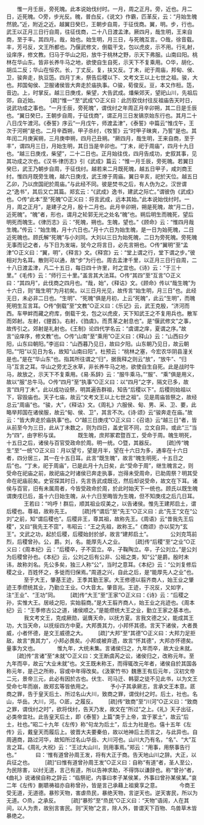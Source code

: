 <!-- { "loadSidebar": true } -->
　　惟一月壬辰，旁死魄。此本说始伐纣时。一月，周之正月。旁，近也。月二日，近死魄。○旁，步光反。魄，普白反，《说文》作霸，匹革反，云：“月始生魄然貌。”近，附近之近。越翼日癸巳，王朝步自周，于征伐商。翼，明。步，行也。武王以正月三日行自周，往征伐商，二十八日渡孟津。厥四月，哉生明，王来自商，至于丰。其四月。哉，始也。始生明，月三日，与死魄互言。○哉，徐音载。丰，芳弓反，文王所都也。乃偃武修文，倒载干戈，包以虎皮，示不用。行礼射，设庠序，修文教。归马于华山之阳，放牛于桃林之野，示天下弗服。山南曰阳。桃林在华山东。皆非长养牛马之地，欲使自生自死，示天下不复乘用。○华，胡化、胡瓜二反；华山在恒农。长，丁丈反。复，扶又反。丁未，祀于周庙，邦甸、侯、卫，骏奔走，执豆笾。四月丁未，祭告后稷以下、文考文王以上七世之祖。骏，大也。邦国甸侯、卫服诸侯皆大奔走於庙执事。○骏，荀俊反。豆，本又作梪。笾，音边。上，时掌反。越三日庚戌，柴望，大告武成。燔柴郊天，望祀山川，先祖后郊，自近始。 
　　[疏]“惟一”至“武成”○正义曰：此历叙伐纣往反祖庙告天时日，说武功成之事也。“一月壬辰，旁死魄”，谓伐纣之年周正月辛卯朔，其二日是壬辰也。“翼日癸巳，王朝步自周，于征伐商”，谓正月三日发镐京始东行也。其月二十八日戊午渡河。《泰誓》序云“一月戊午，师渡孟津”，《泰誓》中篇云“惟戊午，王次于河朔”是也。二月辛酉朔，甲子杀纣，《牧誓》云“时甲子昧爽，乃誓”是也。其年闰二月庚寅朔，三月庚申朔，四月己丑朔。“厥四月，哉生明，王来自商，至于丰”，谓四月三日，月始生明，其日当是辛卯也。“丁未，祀于周庙”，四月十九日也。“越三日庚戌，柴望”，二十二日也。正月始往伐，四月告成功，史叙其事，见其功成之次也。《汉书·律历志》引《武成》篇云：“惟一月壬辰，旁死魄。若翼日癸巳，武王乃朝步自周，于征伐纣。越若来二月既死魄，越五日甲子，咸刘商王纣。惟四月既旁生魄，越六日庚戌，武王燎于周庙。翼日辛亥，祀於天位。越五日乙卯，乃以庶国祀於周庙。”与此经不同。彼是焚书之后，有人伪为之。汉世谓之“逸书”，其后又亡其篇。郑玄云：“《武成》逸书，建武之际亡。”谓彼伪《武成》也。○传“此本”至“死魄”○正义曰：将言武成，远本其始。”此本说始伐纣时。一月，周之正月”，是建子之月，殷十二月也。此月辛卯朔，朔是死魄，故“月二日，近死魄”。“魄”者，形也，谓月之轮郭无光之处名“魄”也。朔后明生而魄死，望后明死而魄生。《律历志》云：“死魄，朔也。生魄，望也。”《顾命》云：“惟四月哉生魄。”传云：“始生魄，月十六日也。”月十六日为始生魄，是一日为始死魄，二日近死魄也。顾氏解“死魄”与小刘同。大刘以三日为始死魄，二日为旁死魄。旁死魄无事而记之者，与下日为发端，犹今之将言日，必先言朔也。○传“翼明”至“孟津”○正义曰：“翼，明”，《释言》文。《释宫》云：“堂上谓之行，堂下谓之步。”彼相对为名耳。散则可以通，故“步”为行也。周去孟津千里，以正月三日行自周，二十八日渡孟津，凡二十五日，每日四十许里，时之宜也。《诗》云：“于三十里。”《毛传》云：“师行三十里。”盖言其大法耳。○传“其四”至“互言”○正义曰：“其四月”，此伐商之四月也。“哉，始”，《释诂》文。《顾命》传以“哉生魄”为十六日，则“哉生明”为月初矣。以三日月光见，故传言“始生明，月三日”也。此经无日，未必非二日也。“生明”、“死魄”俱是月初，上云“死魄”，此云“生明”，而魄死明生互言耳。○传“倒载”至“文教”○正义曰：《乐记》云，武王克殷，“济河而西。车甲衅而藏之府库，倒载干戈，包之以虎皮，天下知武王之不复用兵也。散军而郊射。左射，《貍首》。右射，《驺虞》。而贯革之射息也”。是“偃武修文”之事，故传引之。郊射是礼射也。《王制》论四代学名云：“虞谓之庠，夏谓之序。”故言“设庠序，修文教”也。○传“山南”至“乘用”○正义曰：《释山》云：“山西曰夕阳，山东曰朝阳。”李巡曰：“山西暮乃见日，故曰夕阳。山东朝乃见日，故云朝阳。”“阳”以见日为名，故知“山南曰阳”。杜预云：“桃林之塞，今宏农华阴县潼关是也。”是在“华山东”也。指其所往谓之“归”，据我释之则云“放”，“放牛”、“归马”互言之耳。华山之旁尤乏水草，非长养牛马之地，欲使自生自死。此是战时牛马，故放之，示天下不复乘用。《易·系辞》云：“服牛乘马。”“服”、“乘”俱是用义，故以“服”总牛马。○传“四月”至“执事”○正义曰：以“四月”之字，隔文已多，故言“四月丁未”。此以成功设祭，明其遍告群祖，知告“后稷以下”。后稷则始祖以下，容毁庙也。天子七庙，故云“文考文王以上七世之祖”。见是周庙皆祭之，故经总云“周庙”也。“骏，大”，《释诂》文。《周礼》六服侯、甸、男、采、卫、要，此略举邦国在诸侯服，故云“甸、侯、卫”，其言不次。《诗·颂》云“骏奔走在庙。”故云：“皆大奔走於庙执事”也。○“越三日庚戌”○正义曰：《召诰》云“越三日”者，皆从前至今为三日，此从丁未数之，则为四日，盖史官不同，立文自异。或此“三”当为“四”，由字积与误。
　
　　既生魄，庶邦冢君暨百工，受命于周。魄生明死，十五日之后，诸侯与百官受政命於周。明一统。○暨，其器反。 
　　[疏]传“魄生”至“一统”○正义曰：月以望亏，望是月半，望在十六日为多，通率在十六日者，四分居三，其一在十五日耳。此言“既生魄”，故言“魄生明死，十五日之后”也。“丁未，祀于周庙”，已是此月十九日矣，此“受命于周”，继生魄言之，则受命在祀庙之前，故祀庙之时诸侯已奔走执事，岂得未受周命，已助周祭？明其受命在祀庙前矣。史官探其时日，先言告武成既讫，然后却说受命，故文在下耳。诸侯与百官，旧有未属周者，今皆受政命於周，於此时始天下一统也。顾氏以既生魄谓庚戌已后，虽十六日始生魄，从十六日至晦皆为生魄，但不知庚戌之后几日耳。
　
　　王若曰：“呜呼！群后，顺其祖业叹美之，以告诸侯。惟先王建邦启土，谓后稷也。尊祖，故称先王。 
　　[疏]传“谓后”至“先王”○正义曰：此“先王”文在“公刘”之前，知“谓后稷也”。后稷非王，尊其祖，故称先王。《周语》云“昔我先王后稷”，又曰“我先王不窋”，韦昭云：“王之先祖，故称王。”《商颂》亦以契为“玄王”。文武之功，起於后稷，后稷始封於邰，故言“建邦启土”。
　
　　公刘克笃前烈，后稷曾孙。公，爵。刘，名。能厚先人之业。 
　　[疏]传“后稷”至“之业”○正义曰：《周本纪》云：“后稷卒，子不窋立。卒，子鞠陶立。卒，子公刘立。”是公刘为后稷曾孙也。《本纪》云，公刘之后有公非、公祖之类，知“公”是爵。殷时未讳，故称刘名。先公多矣，独三人称“公”，当时之意耳。《本纪》云：“公刘复修后稷之业，百姓怀之，多徙而归保焉。”周道之兴，自此之后，是“能厚先人之业”也。
　
　　至于大王，肇基王迹，王季其勤王家。大王修德以翦齐商人，始王业之肇迹王季缵统其业，乃勤立王业。○大音太。肇音兆。王迹，于况反，又如字，注“王业”、“王功”同。 
　　[疏]传“大王”至“王家”○正义曰：《诗》云：“后稷之孙，实惟大王。居岐之阳，实始翦商。”是大王翦齐商人，始王业之兆迹也。《周本纪》云：“王季修古公之道，诸侯顺之。”是能缵统大王之业，勤立王家之基本也。
　
　　我文考文王，克成厥勋，诞膺天命，以抚方夏。言我文德之父，能成其王功，大当天命，以抚绥四方中夏。大邦畏其力，小邦怀其德。言天下诸侯，大者畏威，小者怀德，是文王威德之大。 
　　[疏]“大邦”至“其德”○正义曰：大邦力足拒敌，故言“畏其力”，小邦必畏矣。小邦或被弃遗，故言“怀其德”，大邦亦怀德矣。量事为文也。
　
　　惟九年，大统未集。言诸侯归之，九年而卒，故大业未就。 
　　[疏]传“言诸”至“未就”○正义曰：文王断虞芮之讼，诸侯归之，改称元年。至九年而卒，故云“大业未就”也。文王既未称王，而得辄改元年者，诸侯自於其国各称元年，是己之所称，容或中年得改矣。《汲冢竹书》魏惠王有后元年，汉初文帝二元，景帝三元，此必有因於古也。伏生、司马迁、韩婴之徒不见此书，以为文王受命七年而崩，故郑玄等皆依用之。
　
　　予小子其承厥志，言承文王本意。厎商之罪，告于皇天后土、所过名山大川，致商之罪，谓伐纣之时。后土，社也。名山，华岳。大川，河。○厎，之履反。 
　　[疏]传“致商”至“川河”○正义曰：“致商之罪，谓伐纣之时”，欲将伐纣，告天乃发，故文在“所过”之上。《礼》天子出征，必类帝宜社。此告皇天后土，即《泰誓》上篇“类于上帝，宜于冢土”，故云“后土，社也。”昭二十九年《左传》称“句龙为后土”，后土为社是也。僖十五年《左传》云，戴皇天而履后上。彼晋大夫要秦伯，故以地神后土而言之，与此异也。自周適商，路过河华，故知所过名山华岳、大川河也。山川大乃有名，“名”、“大”互言之耳。《周礼·大祝》云：“王过大山川，则用事焉。”郑云：“用事，用祭事告行也。”
　
　　曰：‘惟有道曾孙周王发，将有大正于商。告天地山川之辞。大正，以兵征之也。 
　　[疏]“曰惟有道曾孙周王发”○正义曰：自称“有道”者，圣人至公，为民除害，以纣无道，言己有道，所以告神求助，不得饰以谦辞也。称“曾孙”者，《曲礼》说诸侯自称之辞云：“临祭祀，内事曰孝子某侯某，外事曰曾孙某侯某。”哀二年《左传》蒯聩祷祖亦自称曾孙，皆是言己承藉上祖奠享之意。
　
　　今商王受无道，无道德。暴殄天物，害虐烝民，暴绝天物，言逆天也。逆天害民，所以为无道。○烝，之承反。 
　　[疏]“暴殄”至“烝民”○正义曰：“天物”语阔，人在其间，以人为贵，故别言害民。则“天物”之言，除人外，普谓天下百物、鸟兽草木皆暴绝之。
　
